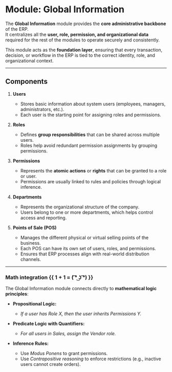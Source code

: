 # Module: Global Information

The **Global Information** module provides the **core administrative backbone** of the ERP.  
It centralizes all the **user, role, permission, and organizational data** required for the rest of the modules to operate securely and consistently.  

This module acts as the **foundation layer**, ensuring that every transaction, decision, or workflow in the ERP is tied to the correct identity, role, and organizational context. 

---

## Components

1. **Users**
   - Stores basic information about system users (employees, managers, administrators, etc.).  
   - Each user is the starting point for assigning roles and permissions.  

2. **Roles**
   - Defines **group responsibilities** that can be shared across multiple users.  
   - Roles help avoid redundant permission assignments by grouping permissions.  

3. **Permissions**
   - Represents the **atomic actions** or **rights** that can be granted to a role or user.  
   - Permissions are usually linked to rules and policies through logical inference.  

4. **Departments**
   - Represents the organizational structure of the company.  
   - Users belong to one or more departments, which helps control access and reporting.  

5. **Points of Sale (POS)**
   - Manages the different physical or virtual selling points of the business.  
   - Each POS can have its own set of users, roles, and permissions.  
   - Ensures that ERP processes align with real-world distribution channels.  

---

### Math integration {{ 1 + 1 = ( ͡° ͜ʖ ͡°) }}

The Global Information module connects directly to **mathematical logic principles**:  

- **Propositional Logic:**  
  - *If a user has Role X, then the user inherits Permissions Y.*  

- **Predicate Logic with Quantifiers:**  
  - *For all users in Sales, assign the Vendor role.*   

- **Inference Rules:**  
  - Use *Modus Ponens* to grant permissions.  
  - Use *Contrapositive reasoning* to enforce restrictions (e.g., inactive users cannot create orders).  

